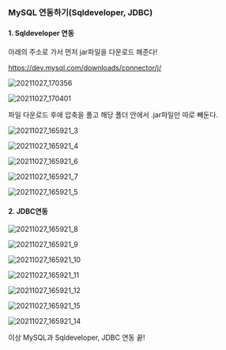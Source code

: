 ### MySQL 연동하기(Sqldeveloper, JDBC)

#### 1. Sqldeveloper 연동 

아래의 주소로 가서 먼저 jar파일을 다운로드 해준다!

 https://dev.mysql.com/downloads/connector/j/



![20211027_170356](MySQL_0_2.assets/20211027_170356.png)



![20211027_170401](MySQL_0_2.assets/20211027_170401.png)



파일 다운로드 후에 압축을 풀고 해당 폴더 안에서 .jar파일만 따로 빼둔다. 



![20211027_165921_3](MySQL_0_2.assets/20211027_165921_3.png)



![20211027_165921_4](MySQL_0_2.assets/20211027_165921_4.png)



![20211027_165921_6](MySQL_0_2.assets/20211027_165921_6.png)



![20211027_165921_7](MySQL_0_2.assets/20211027_165921_7.png)



![20211027_165921_5](MySQL_0_2.assets/20211027_165921_5.png)





#### 2. JDBC연동 

![20211027_165921_8](MySQL_0_2.assets/20211027_165921_8.png)



![20211027_165921_9](MySQL_0_2.assets/20211027_165921_9.png)



![20211027_165921_10](MySQL_0_2.assets/20211027_165921_10.png)



![20211027_165921_11](MySQL_0_2.assets/20211027_165921_11.png)



![20211027_165921_12](MySQL_0_2.assets/20211027_165921_12.png)



![20211027_165921_15](MySQL_0_2.assets/20211027_165921_15.png)



![20211027_165921_14](MySQL_0_2.assets/20211027_165921_14.png)



이상 MySQL과 Sqldeveloper, JDBC 연동 끝!